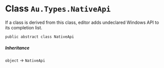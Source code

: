 # Class `Au.Types.NativeApi`

If a class is derived from this class, editor adds undeclared Windows API to its completion list.

```
public abstract class NativeApi
```

##### Inheritance

`object` → `NativeApi`